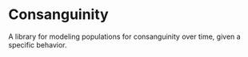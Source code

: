 # Consanguinity

A library for modeling populations for consanguinity over time, given a specific behavior.
